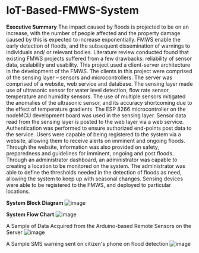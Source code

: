 # IoT-Based-FMWS-System
**Executive Summary**
The impact caused by floods is projected to be on an increase, with the number of people affected and the property damage caused by this is expected to increase exponentially. FMWS enable the early detection of floods, and the subsequent dissemination of warnings to individuals and/ or relevant bodies.  Literature review conducted found that existing FMWS projects suffered from a few drawbacks: reliability of sensor data, scalability and usability.
This project used a client-server architecture in the development of the FMWS. The clients in this project were comprised of the sensing layer – sensors and microcontrollers. The server was comprised of a website, web service and database. 
The sensing layer made use of ultrasonic sensor for water level detection, flow rate sensor, temperature and humidity sensors. The use of multiple sensors mitigated the anomalies of the ultrasonic sensor, and its accuracy shortcoming due to the effect of temperature gradients. The ESP 8266 microcontroller on the nodeMCU development board was used in the sensing layer. 
Sensor data read from the sensing layer is posted to the web layer via a web service. Authentication was performed to ensure authorized end-points post data to the service. Users were capable of being registered to the system via a website, allowing them to receive alerts on imminent and ongoing floods. Through the website, information was also provided on safety, preparedness and guidelines for imminent, ongoing and post floods.
Through an administrator dashboard, an administrator was capable to creating a location to be monitored on the system. The administrator was able to define the thresholds needed in the detection of floods as need, allowing the system to keep up with seasonal changes. Sensing devices were able to be registered to the FMWS, and deployed to particular locations.

**System Block Diagram**
![image](https://github.com/kkimanzi/IoT-Based-FMWS-System/assets/62201012/230a2e6c-fd94-4e94-b61a-f90236f10184)

**System Flow Chart**
![image](https://github.com/kkimanzi/IoT-Based-FMWS-System/assets/62201012/fd89d9db-340e-4db4-a29b-c4ad7b6d526b)


A Sample of Data Acquired from the Arduino-based Remote Sensors on the Server
![image](https://github.com/kkimanzi/IoT-Based-FMWS-System/assets/62201012/ec2a8b7a-e0f7-493f-9ec1-a290a2224569)

A Sample SMS warning sent on citizen's phone on flood detection
![image](https://github.com/kkimanzi/IoT-Based-FMWS-System/assets/62201012/7889bc3d-9645-4a9f-b830-faae95c49d30)



